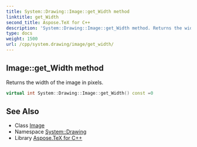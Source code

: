 ```yaml
---
title: System::Drawing::Image::get_Width method
linktitle: get_Width
second_title: Aspose.TeX for C++
description: 'System::Drawing::Image::get_Width method. Returns the width of the image in pixels in C++.'
type: docs
weight: 1500
url: /cpp/system.drawing/image/get_width/
---
```

## Image::get_Width method


Returns the width of the image in pixels.

```cpp
virtual int System::Drawing::Image::get_Width() const =0
```

## See Also

* Class [Image](../)
* Namespace [System::Drawing](../../)
* Library [Aspose.TeX for C++](../../../)

